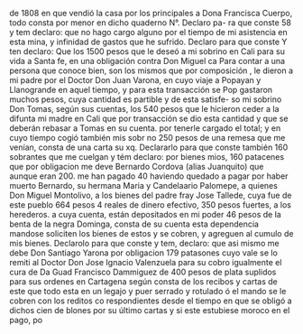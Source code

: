 de 1808 en que vendió la casa por los principales a Dona Francisca
Cuerpo, todo consta por menor en dicho quaderno N°. Declaro pa- ra que conste 58 y tem declaro: que no hago cargo alguno por el tiempo de mi
asistencia en esta mina, y infinidad de gastos que he sufrido. Declaro para que conste
Y ten declaro: Que los 1500 pesos que le deseó a mi sobrino en Cali para su vida a Santa fe,
en una obligación contra Don Miguel ca
Para contar a una persona que conoce bien, son los mismos que por composición , le dieron a mi padre por el Doctor Don Juan Varona, en cuyo viaje a Popayan y Llanogrande en aquel tiempo, y para esta transacción se Pop
gastaron muchos pesos, cuya cantidad es partible y de esta satisfe- so mi sobrino Don Tomas, según sus cuentas, los 540 pesos que le hicieron ceder a la difunta mi madre en Cali que por transacción se dio esta cantidad y que se deberán rebasar a Tomas en su cuenta.
por tenerle cargado el total;
y en cuyo tiempo cogió también mis sobr
no 250 pesos de una remesa que me venían, consta de una carta su
xq. Declararlo para que conste
también 160 sobrantes que me cuelgan
y tém declaro: por bienes mios, 160 patacenes que por obligacion me deve Bernardo Cordova (alias Juanquito) que aunque eran 200. me han pagado 40 haviendo quedado a pagar por haber muerto Bernardo, su hermana Maria y Candelaario Palomepe, a quienes
Don Miguel Montolivo, a los bienes del padre fray Jose Tallede, cuya fue de este pueblo 664 pesos 4 reales de dinero efectivo, 350 pesos fuertes, a los herederos.
a cuya cuenta, están depositados en mi poder 46 pesos de la benta de la negra Dominga, consta de su cuenta esta dependencia mandose soliciten los bienes de estos y se cobren, y agreguen al cumulo de mis bienes. Declarolo para que conste
y tem, declaro: que asi mismo me debe Don Santiago Yarona por obligacion 179 patasones cuyo vale se lo remiti al Doctor Don Jose Ignacio Valenzuela para su cobro igualmente el cura de Da
Guad Francisco Dammiguez de 400 pesos de plata suplidos para sus ordenes en Cartagena según consta de los recibos y cartas de este que todo esta en un legajo y puer serrado y rotulado ó el mando se le cobren con los reditos co
respondientes desde el tiempo en que se obligó a dichos cien de blones por su último cartas y si este estubiese moroco en el pago, po